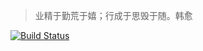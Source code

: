 > 业精于勤荒于嬉；行成于思毁于随。韩愈

[![Build Status](https://travis-ci.org/jiaobuzuji/jiaobuzuji.github.io.svg?branch=source)](https://travis-ci.org/jiaobuzuji/jiaobuzuji.github.io)
